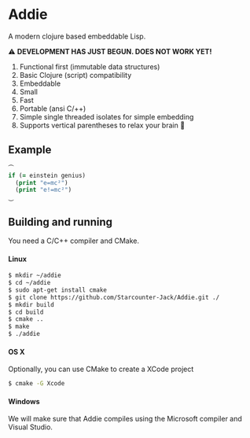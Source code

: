 # Addie

A modern clojure based embeddable Lisp.

⚠ **DEVELOPMENT HAS JUST BEGUN. DOES NOT WORK YET!**

1. Functional first (immutable data structures)
2. Basic Clojure (script) compatibility
3. Embeddable
4. Small
5. Fast
6. Portable (ansi C/++)
7. Simple single threaded isolates for simple embedding
8. Supports vertical parentheses to relax your brain 🍺


## Example
```clojure
⏜
if (= einstein genius)
  (print "e=mc²")
  (print "e!=mc²")
⏝
```



## Building and running

You need a C/C++ compiler and CMake.

#### Linux

```bash
$ mkdir ~/addie
$ cd ~/addie
$ sudo apt-get install cmake
$ git clone https://github.com/Starcounter-Jack/Addie.git ./
$ mkdir build
$ cd build
$ cmake ..
$ make
$ ./addie
```

#### OS X

Optionally, you can use CMake to create a XCode project

```bash
$ cmake -G Xcode
```

#### Windows

We will make sure that Addie compiles using the Microsoft compiler and Visual Studio.
